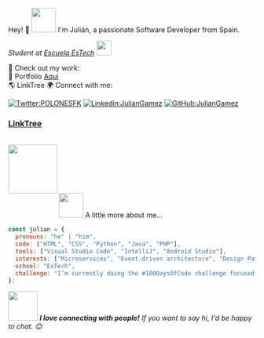 
Hey! 👋
<img src="https://media.giphy.com/media/mGcNjsfWAjY5AEZNw6/giphy.gif" width="50">
I'm Julián, a passionate Software Developer from Spain.

<p><em>Student at <a href="https://escuelaestech.es/">Escuela EsTech</a> <img src="https://media.giphy.com/media/fYSnHlufseco8Fh93Z/giphy.gif" width="30"></em></p>
🔗 Check out my work:
<br>
📂 Portfolio
<a href="https://juliangamez.com/">Aqui</a>
<br>
🌎 LinkTree
🌍 Connect with me:

[![Twitter:POLONESFK](https://img.shields.io/twitter/follow/POLONESFK)]((https://twitter.com/POLONESFK))
[![Linkedin:JulianGamez](https://img.shields.io/badge/Juan%20Martinez-blue?style=flat-square&logo=Linkedin&logoColor=white&link=https%3A%2F%2Fwww.linkedin.com%2Fin%2Fthaianebraga%2F)](https://www.linkedin.com/in/juan-mart%C3%ADnez-garc%C3%ADa-26a165286/)
[![GitHub:JulianGamez](https://img.shields.io/github/followers/juanmartinez-estech)]((https://github.com/juanmartinez-estech))
<br>
<h3><a href="https://linktr.ee/juan_martinez_garcia">LinkTree</a></h3>
<br>
<img align="left"src="https://github.com/juanmartinez-estech/juanmartinez-estech/assets/148443027/77cc2f60-5850-4fd3-923a-67a791822d98" witdh="100" height="100">
<br>
<br>
<br>
<br>
<br>

 <img src="https://media.giphy.com/media/VgCDAzcKvsR6OM0uWg/giphy.gif" width="50">  A little more about me...
````javascript
const julian = {
  pronouns: "he" | "him",
  code: ["HTML", "CSS", "Python", "Java", "PHP"],
  tools: ["Visual Studio Code", "IntelliJ", "Android Studio"],
  interests: ["Microservices", "Event-driven architecture", "Design Patterns"],
  school: "EsTech",
  challenge: "I’m currently doing the #100DaysOfCode challenge focused on React and TypeScript!"
};

````

<img src="https://media.giphy.com/media/LnQjpWaON8nhr21vNW/giphy.gif" width="60"> <em><b>I love connecting with people!</b> If you want to say hi, I'd be happy to chat. 😊</em>

